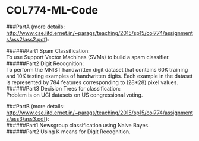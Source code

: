 # COL774-ML-Code
###PartA (more details: http://www.cse.iitd.ernet.in/~parags/teaching/2015/sp15/col774/assignments/ass2/ass2.pdf):</br>

######Part1 Spam Classification:</br>
To use Support Vector Machines (SVMs) to build a spam classifier.</br>
######Part2 Digit Recognition:</br>
To perform the MNIST handwritten digit dataset that contains 60K training and 10K testing examples of handwritten digits. Each example in the dataset is represented by 784 features corresponding to (28*28) pixel values.</br>
######Part3 Decision Trees for classification:</br>
Problem is on UCI datasets on US congressional voting.

###PartB (more details: http://www.cse.iitd.ernet.in/~parags/teaching/2015/sp15/col774/assignments/ass3/ass3.pdf):</br>
######Part1 Newsgroup classification using Naive Bayes.</br>
######Part2 Using K means for Digit Recognition.</br>
